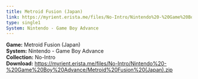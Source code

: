 ```yaml
---
title: Metroid Fusion (Japan)
link: https://myrient.erista.me/files/No-Intro/Nintendo%20-%20Game%20Boy%20Advance/Metroid%20Fusion%20(Japan).zip
type: single1
System: Nintendo - Game Boy Advance
---
```

<b>Game:</b> Metroid Fusion (Japan)<br>
<b>System:</b> Nintendo - Game Boy Advance<br>
<b>Collection:</b> No-Intro<br>
<b>Download:</b> https://myrient.erista.me/files/No-Intro/Nintendo%20-%20Game%20Boy%20Advance/Metroid%20Fusion%20(Japan).zip